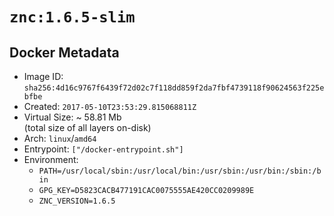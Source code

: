 # `znc:1.6.5-slim`

## Docker Metadata

- Image ID: `sha256:4d16c9767f6439f72d02c7f118dd859f2da7fbf4739118f90624563f225ebfbe`
- Created: `2017-05-10T23:53:29.815068811Z`
- Virtual Size: ~ 58.81 Mb  
  (total size of all layers on-disk)
- Arch: `linux`/`amd64`
- Entrypoint: `["/docker-entrypoint.sh"]`
- Environment:
  - `PATH=/usr/local/sbin:/usr/local/bin:/usr/sbin:/usr/bin:/sbin:/bin`
  - `GPG_KEY=D5823CACB477191CAC0075555AE420CC0209989E`
  - `ZNC_VERSION=1.6.5`
